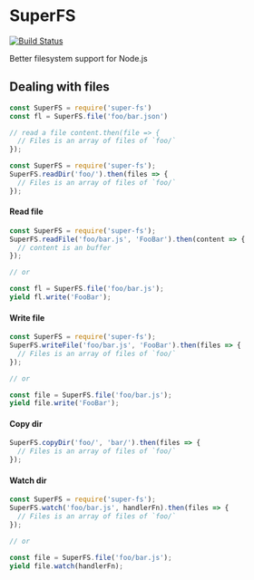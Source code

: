 SuperFS
=======

[![Build Status](https://travis-ci.org/Andifeind/superfs.svg?branch=master)](https://travis-ci.org/Andifeind/superfs)

Better filesystem support for Node.js

## Dealing with files


```js
const SuperFS = require('super-fs')
const fl = SuperFS.file('foo/bar.json')

// read a file content.then(file => {
  // Files is an array of files of `foo/`
});
```

```js
const SuperFS = require('super-fs');
SuperFS.readDir('foo/').then(files => {
  // Files is an array of files of `foo/`
});
```

#### Read file
```js
const SuperFS = require('super-fs');
SuperFS.readFile('foo/bar.js', 'FooBar').then(content => {
  // content is an buffer
});

// or

const fl = SuperFS.file('foo/bar.js');
yield fl.write('FooBar');
```

#### Write file
```js
const SuperFS = require('super-fs');
SuperFS.writeFile('foo/bar.js', 'FooBar').then(files => {
  // Files is an array of files of `foo/`
});

// or

const file = SuperFS.file('foo/bar.js');
yield file.write('FooBar');
```

#### Copy dir

```js
SuperFS.copyDir('foo/', 'bar/').then(files => {
  // Files is an array of files of `foo/`
});
```

#### Watch dir

```js
const SuperFS = require('super-fs');
SuperFS.watch('foo/bar.js', handlerFn).then(files => {
  // Files is an array of files of `foo/`
});

// or

const file = SuperFS.file('foo/bar.js');
yield file.watch(handlerFn);
